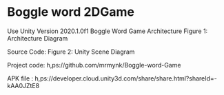 # Boggle word 2DGame
Use Unity Version 2020.1.0f1
 Boggle Word Game Architecture
Figure 1: Architecture Diagram

Source Code:
Figure 2: Unity Scene Diagram

Project code: h,ps://github.com/mrmynk/Boggle-word-Game

APK file : h,ps://developer.cloud.unity3d.com/share/share.html?shareId=-kAA0JZtE8

